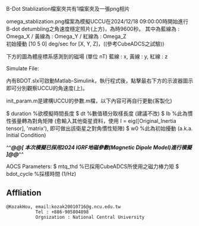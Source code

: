 
B-Dot Stablization檔案夾共有1檔案夾及一張png相片

omega_stablization.png檔案為模擬UCCU在2024/12/18 09:00:00時開始進行B-dot detumbling之角速度穩定照片(上方)，為時9600秒。
其中為藍線為 : Omega_X / 黃線為 : Omega_Y  /  紅線為 : Omega_Z   
初始擾動 [10 5 0] deg/sec for [X, Y, Z]，((參考CubeADCS之試驗))

下方的圖為體座標系感測到的磁場 (單位 nT) 藍線 : x, 黃線 : y, 紅線 : z




Simulate File:

內有BDOT.slx可啟動Matlab-Simulink，執行程式後，點擊最右下方的示波器圖示即可分別觀察UCCU的角速度(上)。


init_param.m是建構UCCU的參數.m檔，以下內容可再自行更動(客製化)

$ duration   %欲模擬時間長度
$ dt         %數值積分取樣長度 (建議不改)
$ Ib         %此為慣性張量轉為對角矩陣 (愈輸入其他衛星資料，使用 I = eig([Original_Inertia tensor], 'matrix'), 即可做出該衛星之對角慣性矩陣)
$ w0         %此為初始擾動 (a.k.a. Initial Condition)



^^***@@[ 本次模擬已採用2024 IGRF地磁參數(Magnetic Dipole Model)進行模擬 ]@@***^^


AOCS Parameters:
$ mtq_thd     %已採用CubeADCS所使用之磁力棒力矩
$ bdot_cycle  %採樣時間 (1/Hz)






## Affliation
```
@KozakHou, email:kozak20010716@g.ncu.edu.tw
           Tel : +886-905804898
           Orgnization : National Central University
```
